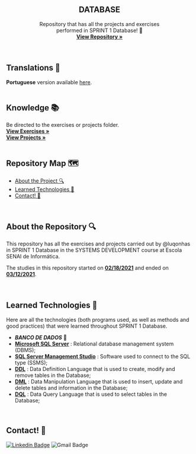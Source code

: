   <h2 align="center">DATABASE</h2>

  <p align="center">
    Repository that has all the projects and exercises <br>performed in SPRINT 1 Database! 🎲
    <br />
    <a href="https://github.com/luqonhas/SENAI_SEMESTER2_SPRINT1"><strong> View Repository
    »</strong></a>
    <br />
    <br />
    <br />
  </p>
</p>

## Translations 👅
**Portuguese** version available [here](https://github.com/luqonhas/SENAI_SEMESTER2_SPRINT1/blob/master/README_pt-br.md).
<br>
<br>

## Knowledge 📚
Be directed to the exercises or projects folder.
<br />
<a href="https://github.com/luqonhas/SENAI_SEMESTER2_SPRINT1/tree/main/EXERCISES"><strong> View Exercises
»</strong></a>
<br />
<a href="https://github.com/luqonhas/SENAI_SEMESTER2_SPRINT1/tree/main/PROJECTS"><strong> View Projects
»</strong></a>
<br>
<br>

## Repository Map 🗺️

* [About the Project 🔍](#about)
* [Learned Technologies 🤖](#tec)
* [Contact! 🎉](#contact)
<br>
<div id='about'/>

## About the Repository 🔍
This repository has all the exercises and projects carried out by @luqonhas in SPRINT 1 Database in the SYSTEMS DEVELOPMENT course at Escola SENAI de Informática.

The studies in this repository started on <ins>**02/18/2021**</ins> and ended on <ins>**03/12/2021**</ins>.
<br>
<br>
<br>
<div id = "tec"/>

## Learned Technologies 🤖
Here are all the technologies (both programs used, as well as methods and good practices) that were learned throughout SPRINT 1 Database.

* _**BANCO DE DADOS**_ 🎲
* **<ins>Microsoft SQL Server**</ins> : Relational database management system (DBMS);
* **<ins>SQL Server Management Studio**</ins> : Software used to connect to the SQL type (SSMS);
* **<ins>DDL**</ins> : Data Definition Language that is used to create, modify and remove tables in the Database;
* **<ins>DML**</ins> : Data Manipulation Language that is used to insert, update and delete tables and information in the Database;
* **<ins>DQL**</ins> : Data Query Language that is used to select tables in the Database;
<br>
<div id="contact"/>

## Contact! 🎉
[![Linkedin Badge](https://img.shields.io/badge/-Lucas%20Apolinário-%231572B6?style=flat-square&logo=Linkedin&logoColor=white&link=https://www.linkedin.com/in/luqonhas/)](https://www.linkedin.com/in/luqonhas/)
![Gmail Badge](https://img.shields.io/badge/-apolinariodev@gmail.com-CC2927?style=flat-square&logo=Gmail&logoColor=white)

